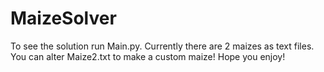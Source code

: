 # MaizeSolver

To see the solution run Main.py. Currently there are 2 maizes as text files. You can alter Maize2.txt to make a custom maize! Hope you enjoy!
